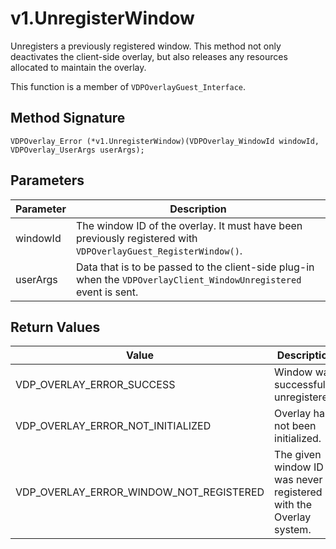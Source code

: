 # v1.UnregisterWindow

Unregisters a previously registered window. This method not only deactivates the client-side overlay, but also releases any resources allocated to maintain the overlay.

This function is a member of `VDPOverlayGuest_Interface`.

## Method Signature
```
VDPOverlay_Error (*v1.UnregisterWindow)(VDPOverlay_WindowId windowId, VDPOverlay_UserArgs userArgs);
```

## Parameters

| Parameter | Description |
| --------- | ----------- |
| windowId | The window ID of the overlay. It must have been previously registered with `VDPOverlayGuest_RegisterWindow()`. |
| userArgs | Data that is to be passed to the client-side plug-in when the `VDPOverlayClient_WindowUnregistered` event is sent. |

## Return Values

| Value | Description |
| ----- | ----------- |
| VDP_OVERLAY_ERROR_SUCCESS | Window was successfully unregistered. |
| VDP_OVERLAY_ERROR_NOT_INITIALIZED	| Overlay has not been initialized. |
| VDP_OVERLAY_ERROR_WINDOW_NOT_REGISTERED | The given window ID was never registered with the Overlay system. |



